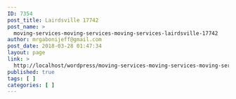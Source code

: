 ```yaml
---
ID: 7354
post_title: Lairdsville 17742
post_name: >
  moving-services-moving-services-moving-services-lairdsville-17742
author: mrgabonijeff@gmail.com
post_date: 2018-03-28 01:47:34
layout: page
link: >
  http://localhost/wordpress/moving-services-moving-services-moving-services-lairdsville-17742/
published: true
tags: [ ]
categories: [ ]
---
```

